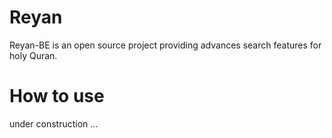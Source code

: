 Reyan
==========
Reyan-BE is an open source project providing advances search features for holy Quran.

How to use
==========
under construction ...
